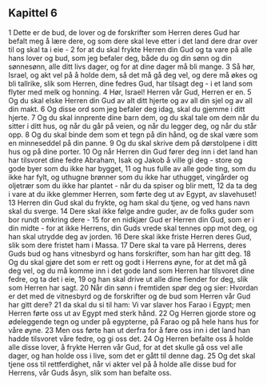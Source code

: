 ## Kapittel 6

1 Dette er de bud, de lover og de forskrifter som Herren deres Gud har befalt meg å lære dere, og som dere skal leve etter i det land dere drar over til og skal ta i eie -
2 for at du skal frykte Herren din Gud og ta vare på alle hans lover og bud, som jeg befaler deg, både du og din sønn og din sønnesønn, alle ditt livs dager, og for at dine dager må bli mange.
3 Så hør, Israel, og akt vel på å holde dem, så det må gå deg vel, og dere må økes og bli tallrike, slik som Herren, dine fedres Gud, har tilsagt deg - i et land som flyter med melk og honning.
4 Hør, Israel! Herren vår Gud, Herren er en.
5 Og du skal elske Herren din Gud av alt ditt hjerte og av all din sjel og av all din makt.
6 Og disse ord som jeg befaler deg idag, skal du gjemme i ditt hjerte.
7 Og du skal innprente dine barn dem, og du skal tale om dem når du sitter i ditt hus, og når du går på veien, og når du legger deg, og når du står opp.
8 Og du skal binde dem som et tegn på din hånd, og de skal være som en minneseddel på din panne.
9 Og du skal skrive dem på dørstolpene i ditt hus og på dine porter.
10 Og når Herren din Gud fører deg inn i det land han har tilsvoret dine fedre Abraham, Isak og Jakob å ville gi deg - store og gode byer som du ikke har bygget,
11 og hus fulle av alle gode ting, som du ikke har fylt, og uthugne brønner som du ikke har uthugget, vingårder og oljetrær som du ikke har plantet - når du da spiser og blir mett,
12 da ta deg i vare at du ikke glemmer Herren, som førte deg ut av Egypt, av slavehuset!
13 Herren din Gud skal du frykte, og ham skal du tjene, og ved hans navn skal du sverge.
14 Dere skal ikke følge andre guder, av de folks guder som bor rundt omkring dere -
15 for en nidkjær Gud er Herren din Gud, som er i din midte - for at ikke Herrens, din Guds vrede skal tennes opp mot deg, og han skal utrydde deg av jorden.
16 Dere skal ikke friste Herren deres Gud, slik som dere fristet ham i Massa.
17 Dere skal ta vare på Herrens, deres Guds bud og hans vitnesbyrd og hans forskrifter, som han har gitt deg.
18 Og du skal gjøre det som er rett og godt i Herrens øyne, for at det må gå deg vel, og du må komme inn i det gode land som Herren har tilsvoret dine fedre, og ta det i eie,
19 og han skal drive ut alle dine fiender for deg, slik som Herren har sagt.
20 Når din sønn i fremtiden spør deg og sier: Hvordan er det med de vitnesbyrd og de forskrifter og de bud som Herren vår Gud har gitt dere?
21 da skal du si til ham: Vi var slaver hos Farao i Egypt; men Herren førte oss ut av Egypt med sterk hånd.
22 Og Herren gjorde store og ødeleggende tegn og under på egypterne, på Farao og på hele hans hus for våre øyne.
23 Men oss førte han ut derfra for å føre oss inn i det land han hadde tilsvoret våre fedre, og gi oss det.
24 Og Herren befalte oss å holde alle disse lover, å frykte Herren vår Gud, for at det skulle gå oss vel alle dager, og han holde oss i live, som det er gått til denne dag.
25 Og det skal tjene oss til rettferdighet, når vi akter vel på å holde alle disse bud for Herrens, vår Guds åsyn, slik som han befalte oss.
